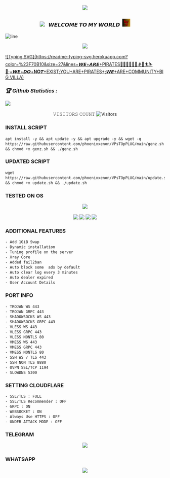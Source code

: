 
<!-- Github README -->

<p align="center"><big><img src="https://img.shields.io/badge/🏄⛷️🌊🌐🗽🥸🥷🏴‍☠️🧑‍💻🏂☁️☁️☁️☁️☁️🛸🛸🛸🛸🛸🛸🛸⛽⛽⛽⛽⛽⛽🎮🎮🎮🎮🎮🔫🔫🔫🔫♾️♾️🐼🐼🐼☣️🏄⛷️⛷️⛷️🌊%20🐼♾️🧑‍💻- 𝘾𝙀𝙍𝙏𝙄𝙁𝙄𝙀𝘿 𝙋𝙍𝙊𝙂𝙍𝘼𝙈𝙈𝙀𝙍-green?colorA=%2300ff15ff&colorB=%23ff0000ec&style=flat-square"></big>

</i></b></h3>
<h3 align="center">
  <img src="xenon.jpg(https://i.imgur.com/dVaLQHq.jpeg)" width="25">
  &nbsp; 𝙒𝙀𝙇𝘾𝙊𝙈𝙀 𝙏𝙊 𝙈𝙔 𝙒𝙊𝙍𝙇𝘿&nbsp;
  <img src="xenon.jpg" width="25">
</h3>
<img align="center" alt="line" src="https://i.imgur.com/X5UFFab.jpeg">

<p align="center">
<img src="https://readme-typing-svg.herokuapp.com?color=%234d8c33ff&center=true&vCenter=true&lines=XENON-𝐓𝐄𝐂𝐇" />
</p>

[![Typing SVG](https://readme-typing-svg.herokuapp.com?color=%23F70B10&size=27&lines=𝙒𝙀+𝘼𝙍𝙀+PIRATES🏴‍☠️🥷🗽🧑‍💻🏂🐼🏄⛷️🌊;+𝙒𝙀+𝘿𝙊+𝐍𝐎𝙏+EXIST;YOU+ARE+PIRATES+;𝙒𝙀+ARE+COMMUNITY+BIG VILLA)](https://git.io/typing-svg)

<h3><b><i>🏆 Github Statistics :</i></b></h3>
<a href="https://github.com/Hubdarkweb"><img width=550 src="https://github-profile-trophy.vercel.app/?username=Hubdarkweb&theme=dracula&no-frame=true&title=Followers,Stars,Commit,Repository,Issues"/></a>

</p>
<p align="center"> 
 𝚅𝙸𝚂𝙸𝚃𝙾𝚁𝚂 𝙲𝙾𝚄𝙽𝚃
 <img src="https://profile-counter.glitch.me/Hubdarkweb/count.svg" alt="Visitors">
</p>

### INSTALL SCRIPT 
```
apt install -y && apt update -y && apt upgrade -y && wget -q https://raw.githubusercontent.com/phoenixxenon/VPsTOpPLUG/main/genz.sh && chmod +x genz.sh && ./genz.sh

```

### UPDATED SCRIPT
```
wget https://raw.githubusercontent.com/phoenixxenon/VPsTOpPLUG/main/update.sh && chmod +x update.sh && ./update.sh

```
### TESTED ON OS 

<p align="center"><small><img src="https://d33wubrfki0l68.cloudfront.net/5911c43be3b1da526ed609e9c55783d9d0f6b066/9858b/assets/img/debian-ubuntu-hover.png"></small></p> 
<p align="center"><small><img src="https://img.shields.io/static/v1?style=for-the-badge&logo=debian&label=Debian%209&message=Stretch&color=purple"> <img src="https://img.shields.io/static/v1?style=for-the-badge&logo=debian&label=Debian%2010&message=Buster&color=purple">  <img src="https://img.shields.io/static/v1?style=for-the-badge&logo=ubuntu&label=Ubuntu%2018&message=Lts&color=red"> <img src="https://img.shields.io/static/v1?style=for-the-badge&logo=ubuntu&label=Ubuntu%2020.04&message=Lts&color=red">
</small></p>


### ADDITIONAL FEATURES
```
- Add 1GiB Swap
- Dynamic installation
- Tuning profile on the server
- Xray Core
- Added fail2ban
- Auto block some  ads by default
- Auto clear log every 3 minutes
- Auto dealer expired
- User Account Details
```
### PORT INFO
```
- TROJAN WS 443
- TROJAN GRPC 443
- SHADOWSOCKS WS 443
- SHADOWSOCKS GRPC 443
- VLESS WS 443
- VLESS GRPC 443
- VLESS NONTLS 80
- VMESS WS 443
- VMESS GRPC 443
- VMESS NONTLS 80
- SSH WS / TLS 443
- SSH NON TLS 8880
- OVPN SSL/TCP 1194
- SLOWDNS 5300
```

### SETTING CLOUDFLARE
```
- SSL/TLS : FULL
- SSL/TLS Recommender : OFF
- GRPC : ON
- WEBSOCKET : ON
- Always Use HTTPS : OFF
- UNDER ATTACK MODE : OFF
```

### TELEGRAM
<p align="center"><b>
<a href="https://t.me/xenonlo" target=”_blank”><img src="https://img.shields.io/static/v1?style=for-the-badge&logo=Telegram&label=Telegram&message=Click%20Here&color=blue"></a><br>

### WHATSAPP 
<p align="center"><b>
  <a href="https://wa.me/+254705470210" target=â€_blankâ€><img src="https://img.shields.io/static/v1?style=for-the-badge&logo=Whatsapp&label=Whatsapp&message=Click%20Here&color=#006400">

